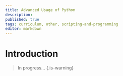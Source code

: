 ```yaml
---
title: Advanced Usage of Python
description: 
published: true
tags: curriculum, other, scripting-and-programming
editor: markdown
---
```


# Introduction

>In progress...
{.is-warning}